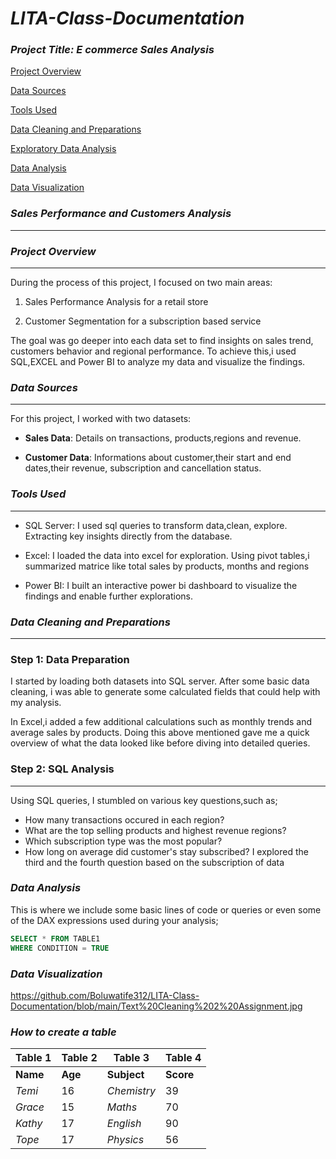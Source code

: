 # *LITA-Class-Documentation*

### *Project Title: E commerce Sales Analysis*

[Project Overview](#project-overview)

[Data Sources](#data-sources) 

[Tools Used](#tools-used) 

[Data Cleaning and Preparations](#data-cleaning-and-preparations)

[Exploratory Data Analysis](#exploratory-data-analysis)

[Data Analysis](#data-analysis)

[Data Visualization](#data-visualization)

### *Sales Performance and Customers Analysis*
------------
### *Project Overview*
-------------

During the process of this project, I focused on two main areas:
1. Sales Performance Analysis for a retail store

2. Customer Segmentation for a subscription based service

The goal was go deeper into each data set to find insights on sales trend, customers behavior and regional performance. To achieve this,i used SQL,EXCEL and Power BI to analyze my data and visualize the findings.

### *Data Sources* 
---------------

For this project, I worked with two datasets:
- **Sales Data**: Details on transactions, products,regions and revenue.

- **Customer Data**: Informations about customer,their start and end dates,their revenue, subscription and cancellation status. 

### *Tools Used*
----------

- SQL Server: I used sql queries to transform data,clean, explore. Extracting key insights directly from the database.
  
- Excel: I loaded the data into excel for exploration. Using pivot tables,i summarized matrice like total sales by products, months and regions

- Power BI: I built an interactive power bi dashboard to visualize the findings and enable further explorations.

### *Data Cleaning and Preparations*
----------------

### Step 1: Data Preparation 
 I started by loading both datasets into SQL server. After some basic data cleaning, i was able to generate some calculated fields that could help with my analysis.
 
 In Excel,i added a few additional calculations such as monthly trends and average sales by products. Doing this above mentioned gave me a quick overview of what the data looked like before diving into detailed queries.
   
### Step 2: SQL Analysis
----------------

Using SQL queries, I stumbled on various key questions,such as;

- How many transactions occured in each region?
- What are the top selling products and highest revenue regions?
- Which subscription type was the most popular?
- How long on average did customer's stay subscribed?
I explored the third and the fourth question based on the subscription of data


### *Data Analysis* 
This is where we include some basic lines of code or queries or even some of the DAX expressions used during your analysis;

```SQL
SELECT * FROM TABLE1
WHERE CONDITION = TRUE
```

### *Data Visualization* 

https://github.com/Boluwatife312/LITA-Class-Documentation/blob/main/Text%20Cleaning%202%20Assignment.jpg

### *How to create a table*

|Table 1|Table 2|Table 3|Table 4|
|---------|---------|---------|---------|
|**Name**|**Age**|**Subject**|**Score**|
|*Temi*|16|*Chemistry*|39|
|*Grace*|15|*Maths*|70|
|*Kathy*|17|*English*|90|
|*Tope*|17|*Physics*|56|
